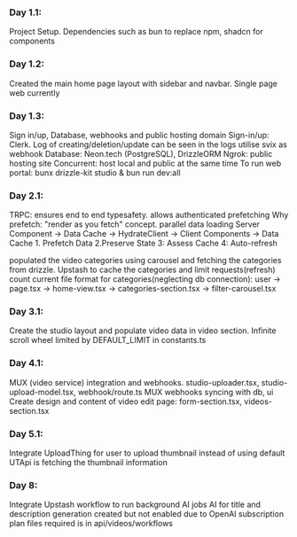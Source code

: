 ### Day 1.1:

Project Setup. Dependencies such as bun to replace npm, shadcn for components

### Day 1.2:

Created the main home page layout with sidebar and navbar. Single page web currently

### Day 1.3:

Sign in/up, Database, webhooks and public hosting domain
Sign-in/up: Clerk. Log of creating/deletion/update can be seen in the logs
utilise svix as webhook
Database: Neon.tech (PostgreSQL), DrizzleORM
Ngrok: public hosting site
Concurrent: host local and public at the same time
To run web portal: bunx drizzle-kit studio & bun run dev:all

### Day 2.1:

TRPC: ensures end to end typesafety. allows authenticated prefetching
Why prefetch: "render as you fetch" concept. parallel data loading
Server Component -> Data Cache -> HydrateClient -> Client Components -> Data Cache 1. Prefetch Data 2.Preserve State 3: Assess Cache 4: Auto-refresh

populated the video categories using carousel and fetching the categories from drizzle.
Upstash to cache the categories and limit requests(refresh) count
current file format for categories(neglecting db connection): user -> page.tsx -> home-view.tsx -> categories-section.tsx -> filter-carousel.tsx

### Day 3.1:

Create the studio layout and populate video data in video section.
Infinite scroll wheel limited by DEFAULT_LIMIT in constants.ts

### Day 4.1:

MUX (video service) integration and webhooks.
studio-uploader.tsx, studio-upload-model.tsx, webhook/route.ts
MUX webhooks syncing with db, ui
Create design and content of video edit page: form-section.tsx, videos-section.tsx

### Day 5.1:

Integrate UploadThing for user to upload thumbnail instead of using default
UTApi is fetching the thumbnail information

### Day 8:
Integrate Upstash workflow to run background AI jobs
AI for title and description generation created but not enabled due to OpenAI subscription plan
files required is in api/videos/workflows
